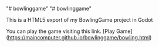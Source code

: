 "# bowlinggame" 
"# bowlinggame" 

This is a HTML5 export of my BowlingGame project in Godot

You can play the game visiting this link.
[Play Game] (https://maincomputer.github.io/bowlinggame/bowling.html)
